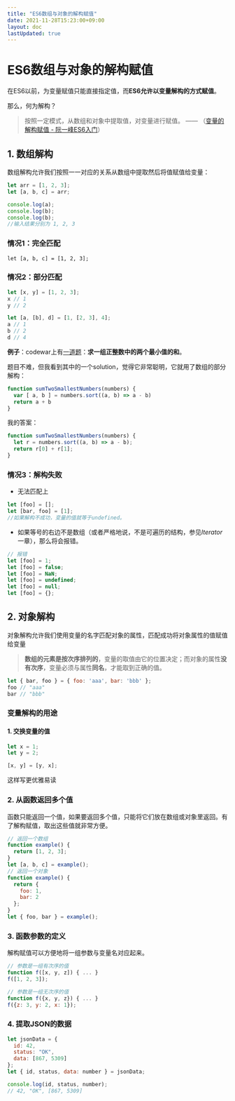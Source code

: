 ```yaml
---
title: "ES6数组与对象的解构赋值"
date: 2021-11-28T15:23:00+09:00
layout: doc
lastUpdated: true
---
```

# ES6数组与对象的解构赋值
在ES6以前，为变量赋值只能直接指定值，而**ES6允许以变量解构的方式赋值**。

那么，何为解构？
> 按照一定模式，从数组和对象中提取值，对变量进行赋值。 —— 
（[变量的解构赋值 - 阮一峰ES6入门](https://es6.ruanyifeng.com/?search=%E8%A7%A3%E6%9E%84&x=0&y=13#docs/destructuring)）


## 1. 数组解构 
数组解构允许我们按照一一对应的关系从数组中提取然后将值赋值给变量：
``` js
let arr = [1, 2, 3];
let [a, b, c] = arr;

console.log(a);
console.log(b);
console.log(b);
//输入结果分别为 1, 2, 3
```
### 情况1：完全匹配
`let [a, b, c] = [1, 2, 3];`

### 情况2：部分匹配
```js
let [x, y] = [1, 2, 3];
x // 1
y // 2

let [a, [b], d] = [1, [2, 3], 4];
a // 1
b // 2
d // 4
```
**例子**：codewar上有[一道题](https://www.codewars.com/kata/558fc85d8fd1938afb000014/javascript)：**求一组正整数中的两个最小值的和**。    

题目不难，但我看到其中的一个solution，觉得它非常聪明，它就用了数组的部分解构：
```js
function sumTwoSmallestNumbers(numbers) {  
  var [ a, b ] = numbers.sort((a, b) => a - b)
  return a + b
}
```

我的答案：  
```js
function sumTwoSmallestNumbers(numbers) {  
  let r = numbers.sort((a, b) => a - b);
  return r[0] + r[1];
}
```

### 情况3：解构失败
- 无法匹配上
``` js
let [foo] = [];
let [bar, foo] = [1];
//如果解构不成功，变量的值就等于undefined。
```
- 如果等号的右边不是数组（或者严格地说，不是可遍历的结构，参见*Iterator*一章），那么将会报错。
```js
// 报错
let [foo] = 1;
let [foo] = false;
let [foo] = NaN;
let [foo] = undefined;
let [foo] = null;
let [foo] = {};
```

## 2. 对象解构
对象解构允许我们使用变量的名字匹配对象的属性，匹配成功将对象属性的值赋值给变量
> **数组的元素是按次序排列的**，变量的取值由它的位置决定；而对象的属性**没有次序**，变量必须与属性**同名**，才能取到正确的值。
```js
let { bar, foo } = { foo: 'aaa', bar: 'bbb' };
foo // "aaa"
bar // "bbb"
```

### 变量解构的用途
#### 1. 交换变量的值
```js
let x = 1;
let y = 2;

[x, y] = [y, x];
```
这样写更优雅易读

### 2. 从函数返回多个值
函数只能返回一个值，如果要返回多个值，只能将它们放在数组或对象里返回。有了解构赋值，取出这些值就非常方便。
```js
// 返回一个数组
function example() {
  return [1, 2, 3];
}
let [a, b, c] = example();
// 返回一个对象
function example() {
  return {
    foo: 1,
    bar: 2
  };
}
let { foo, bar } = example();
```

### 3. 函数参数的定义
解构赋值可以方便地将一组参数与变量名对应起来。
```js
// 参数是一组有次序的值
function f([x, y, z]) { ... }
f([1, 2, 3]);

// 参数是一组无次序的值
function f({x, y, z}) { ... }
f({z: 3, y: 2, x: 1});
```

### 4. 提取JSON的数据
```js
let jsonData = {
  id: 42,
  status: "OK",
  data: [867, 5309]
};
let { id, status, data: number } = jsonData;

console.log(id, status, number);
// 42, "OK", [867, 5309]
```
